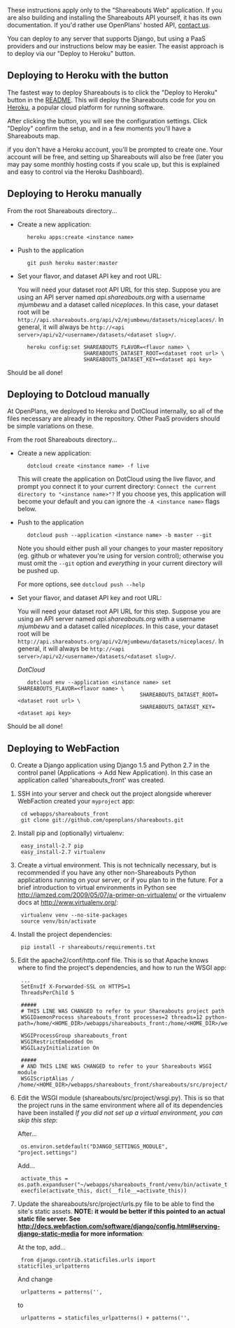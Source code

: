 These instructions apply only to the "Shareabouts Web" application.
If you are also building and installing the Shareabouts API yourself,
it has its own documentation. If you'd rather use OpenPlans' hosted API, [contact us](api.shareabouts.org).

You can deploy to any server that supports Django, but using a PaaS providers and our instructions below may be easier. The easist approach is to deploy via our "Deploy to Heroku" button.

Deploying to Heroku with the button
----------------------------

The fastest way to deploy Shareabouts is to click the "Deploy to Heroku" button in the [README](https://github.com/openplans/shareabouts#shareabouts-). This will deploy the Shareabouts code for you on [Heroku](https://heroku.com), a popular cloud platform for running software. 

After clicking the button, you will see the configuration settings. Click "Deploy" confirm the setup, and in a few moments you'll have a Shareabouts map. 

if you don't have a Heroku account, you'll be prompted to create one. Your account will be free, and setting up Shareabouts will also be free (later you may pay some monthly hosting costs if you scale up, but this is explained and easy to control via the Heroku Dashboard).


Deploying to Heroku manually
--------------------------

From the root Shareabouts directory...

* Create a new application:

         heroku apps:create <instance name>


* Push to the application

         git push heroku master:master

* Set your flavor, and dataset API key and root URL:

  You will need your dataset root API URL for this step.  Suppose you are using an API server named *api.shareabouts.org* with a username *mjumbewu* and a dataset called *niceplaces*. In this case, your dataset root will be `http://api.shareabouts.org/api/v2/mjumbewu/datasets/niceplaces/`.  In general, it will always be `http://<api server>/api/v2/<username>/datasets/<dataset slug>/`.

         heroku config:set SHAREABOUTS_FLAVOR=<flavor name> \
                           SHAREABOUTS_DATASET_ROOT=<dataset root url> \
                           SHAREABOUTS_DATASET_KEY=<dataset api key>

Should be all done!

Deploying to Dotcloud manually
--------------------------

At OpenPlans, we deployed to Heroku and DotCloud internally, so all 
of the files necessary are already in the repository. Other PaaS providers should be simple
variations on these.


From the root Shareabouts directory...

* Create a new application:

         dotcloud create <instance name> -f live

  This will create the application on DotCloud using the live flavor, and prompt you connect it to your current directory: `Connect the current directory to "<instance name>"?` If you choose yes, this application will become your default and you can ignore the `-A <instance name>` flags below.

* Push to the application


         dotcloud push --application <instance name> -b master --git

  Note you should either push all your changes to your master repository (eg. github or whatever you're using for version control); otherwise you must omit the `--git` option and _everything_ in your current directory will be pushed up.

  For more options, see `dotcloud push --help`


* Set your flavor, and dataset API key and root URL:

  You will need your dataset root API URL for this step.  Suppose you are using an API server named *api.shareabouts.org* with a username *mjumbewu* and a dataset called *niceplaces*. In this case, your dataset root will be `http://api.shareabouts.org/api/v2/mjumbewu/datasets/niceplaces/`.  In general, it will always be `http://<api server>/api/v2/<username>/datasets/<dataset slug>/`.

  *DotCloud*

         dotcloud env --application <instance name> set SHAREABOUTS_FLAVOR=<flavor name> \
                                             SHAREABOUTS_DATASET_ROOT=<dataset root url> \
                                             SHAREABOUTS_DATASET_KEY=<dataset api key>


Should be all done!


Deploying to WebFaction
-----------------------

0. Create a Django application using Django 1.5 and Python 2.7 in the control panel (Applications -> Add New Application). In this case an application called 'shareabouts_front' was created.

1. SSH into your server and check out the project alongside wherever WebFaction created your `myproject` app:

        cd webapps/shareabouts_front
        git clone git://github.com/openplans/shareabouts.git

2. Install pip and (optionally) virtualenv:

        easy_install-2.7 pip
        easy_install-2.7 virtualenv

3. Create a virtual environment.  This is not technically necessary, but is recommended if you have any other non-Shareabouts Python applications running on your server, or if you plan to in the future.  For a brief introduction to virtual environments in Python see http://iamzed.com/2009/05/07/a-primer-on-virtualenv/ or the virtualenv docs at http://www.virtualenv.org/:

        virtualenv venv --no-site-packages
        source venv/bin/activate

4. Install the project dependencies:

        pip install -r shareabouts/requirements.txt

5. Edit the apache2/conf/http.conf file. This is so that Apache knows where to find the project's dependencies, and how to run the WSGI app:

        ...
        SetEnvIf X-Forwarded-SSL on HTTPS=1
        ThreadsPerChild 5

        #####
        # THIS LINE WAS CHANGED to refer to your Shareabouts project path
        WSGIDaemonProcess shareabouts_front processes=2 threads=12 python-path=/home/<HOME_DIR>/webapps/shareabouts_front:/home/<HOME_DIR>/webapps/shareabouts_front/shareabouts/src:/home/<HOME_DIR>/webapps/shareabouts_front/lib/python2.7

        WSGIProcessGroup shareabouts_front
        WSGIRestrictEmbedded On
        WSGILazyInitialization On

        #####
        # AND THIS LINE WAS CHANGED to refer to your Shareabouts WSGI module
        WSGIScriptAlias / /home/<HOME_DIR>/webapps/shareabouts_front/shareabouts/src/project/wsgi.py


6. Edit the WSGI module (shareabouts/src/project/wsgi.py).  This is so that the project runs in the same environment where all of its dependencies have been installed  *If you did not set up a virtual environment, you can skip this step*:

   After...

        os.environ.setdefault("DJANGO_SETTINGS_MODULE", "project.settings")

   Add...

        activate_this = os.path.expanduser("~/webapps/shareabouts_front/venv/bin/activate_this.py")
        execfile(activate_this, dict(__file__=activate_this))


7. Update the shareabouts/src/project/urls.py file to be able to find the site's static assets.  **NOTE: it would be better if this pointed to an actual static file server.  See http://docs.webfaction.com/software/django/config.html#serving-django-static-media for more information**:

   At the top, add...

        from django.contrib.staticfiles.urls import staticfiles_urlpatterns

   And change

        urlpatterns = patterns('',

   to

        urlpatterns = staticfiles_urlpatterns() + patterns('',
